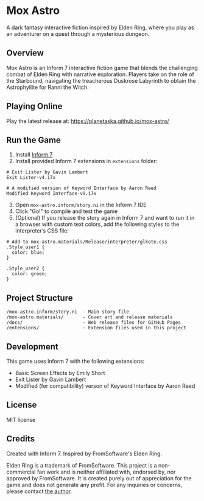 # Mox Astro

A dark fantasy interactive fiction inspired by Elden Ring, where you play as an adventurer on a quest through a mysterious dungeon.

## Overview

Mox Astro is an Inform 7 interactive fiction game that blends the challenging combat of Elden Ring with narrative exploration. Players take on the role of the Starbound, navigating the treacherous Duskrose Labyrinth to obtain the Astrophyllite for Ranni the Witch.

## Playing Online

Play the latest release at: https://planetaska.github.io/mox-astro/

## Run the Game

1. Install [Inform 7](http://inform7.com/)
2. Install provided Inform 7 extensions in `extensions` folder:
```
# Exit Lister by Gavin Lambert
Exit Lister-v4.i7x

# A modified version of Keyword Interface by Aaron Reed
Modified Keyword Interface-v9.i7x
```
3. Open `mox-astro.inform/story.ni` in the Inform 7 IDE
4. Click "Go!" to compile and test the game
5. (Optional) If you release the story again in Inform 7 and want to run it in a browser with custom text colors, add the following styles to the interpreter’s CSS file:
```
# Add to mox-astro.materials/Release/interpreter/glkote.css
.Style_user1 {
  color: blue;
}

.Style_user2 {
  color: green;
}
```

## Project Structure

```
/mox-astro.inform/story.ni  - Main story file
/mox-astro.materials/       - Cover art and release materials
/docs/                      - Web release files for GitHub Pages
/entensions/                - Extension files used in this project
```

## Development

This game uses Inform 7 with the following extensions:
- Basic Screen Effects by Emily Short
- Exit Lister by Gavin Lambert
- Modified (for compatibility) verson of Keyword Interface by Aaron Reed

## License

MIT license

## Credits

Created with Inform 7. Inspired by FromSoftware's Elden Ring.

Elden Ring is a trademark of FromSoftware. This project is a non-commercial fan work and is neither affiliated with, endorsed by, nor approved by FromSoftware. It is created purely out of appreciation for the game and does not generate any profit. For any inquiries or concerns, please contact [the author](mailto:planetaska@gmail.com).

